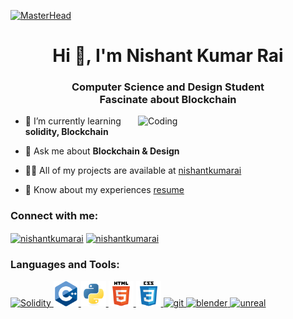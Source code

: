 [![MasterHead](https://blogger.googleusercontent.com/img/a/AVvXsEggydXL8QaymyTNepmedSjYv8y5vaTfWiW3STvKlOpveeo4V4ooYv7sJiWTHqK_UFJfklSlQH3YylBuiudRjKoa7gUupeEA7bFkiV-6FAKzVdZXMwNT9BMozy9sZaFKs1M7DqPhM1d-akUIC9bQlapq0n9vSxPbbj9vNd8JIaJhvPwyUmsELjENabR8cQ)]()
<h1 align="center">Hi 👋, I'm Nishant Kumar Rai</h1>
<h3 align="center">Computer Science and Design Student <br> Fascinate about Blockchain </h3>
<img align="right" alt="Coding" width="300" src="https://c.tenor.com/2uyENRmiUt0AAAAC/coding.gif">



- 🌱 I’m currently learning **solidity, Blockchain**

- 💬 Ask me about **Blockchain & Design**

- 👨‍💻 All of my projects are available at [nishantkumarai](working)

- 📄 Know about my experiences [resume](ghj)


<h3 align="left">Connect with me:</h3>
<p align="left">
<a href="https://twitter.com/nishantkumarai" target="blank"><img align="center" src="https://raw.githubusercontent.com/rahuldkjain/github-profile-readme-generator/master/src/images/icons/Social/twitter.svg" alt="nishantkumarai" height="30" width="40" /></a>
<a href="https://linkedin.com/in/nishantkumarai" target="blank"><img align="center" src="https://raw.githubusercontent.com/rahuldkjain/github-profile-readme-generator/master/src/images/icons/Social/linked-in-alt.svg" alt="nishantkumarai" height="30" width="40" /></a>
<!--
<a href="https://stackoverflow.com/users/18296074" target="blank"><img align="center" src="https://raw.githubusercontent.com/rahuldkjain/github-profile-readme-generator/master/src/images/icons/Social/stack-overflow.svg" alt="18296074" height="30" width="40" /></a>
<a href="https://instagram.com/nishantkumarai" target="blank"><img align="center" src="https://raw.githubusercontent.com/rahuldkjain/github-profile-readme-generator/master/src/images/icons/Social/instagram.svg" alt="nishantkumarai" height="30" width="40" /></a>
<a href="https://www.codechef.com/users/nishantkumarai" target="blank"><img align="center" src="https://cdn.jsdelivr.net/npm/simple-icons@3.1.0/icons/codechef.svg" alt="nishantkumarai" height="30" width="40" /></a>
<a href="https://www.hackerrank.com/nishantkumarai" target="blank"><img align="center" src="https://raw.githubusercontent.com/rahuldkjain/github-profile-readme-generator/master/src/images/icons/Social/hackerrank.svg" alt="nishantkumarai" height="30" width="40" /></a>
<a href="https://codeforces.com/profile/nishantkumarai" target="blank"><img align="center" src="https://raw.githubusercontent.com/rahuldkjain/github-profile-readme-generator/master/src/images/icons/Social/codeforces.svg" alt="nishantkumarai" height="30" width="40" /></a>
<a href="https://www.leetcode.com/nishantkumarai" target="blank"><img align="center" src="https://raw.githubusercontent.com/rahuldkjain/github-profile-readme-generator/master/src/images/icons/Social/leet-code.svg" alt="nishantkumarai" height="30" width="40" /></a>
<a href="https://www.hackerearth.com/nishantkumarai" target="blank"><img align="center" src="https://raw.githubusercontent.com/rahuldkjain/github-profile-readme-generator/master/src/images/icons/Social/hackerearth.svg" alt="nishantkumarai" height="30" width="40" /></a>
<a href="https://auth.geeksforgeeks.org/user/nishantkumarai" target="blank"><img align="center" src="https://raw.githubusercontent.com/rahuldkjain/github-profile-readme-generator/master/src/images/icons/Social/geeks-for-geeks.svg" alt="nishantkumarai" height="30" width="40" /></a>
<a href="https://www.topcoder.com/members/nishantkumarai" target="blank"><img align="center" src="https://raw.githubusercontent.com/rahuldkjain/github-profile-readme-generator/master/src/images/icons/Social/topcoder.svg" alt="nishantkumarai" height="30" width="40" /></a>
-->
</p>

<h3 align="left">Languages and Tools:</h3>
<p align="left"> 
<a href="https://https://docs.soliditylang.org/" target="_blank" rel="noreferrer"> <img src="https://miro.medium.com/max/4000/0*yqbRInqX0ZRUlVS0" alt="Solidity" width="40" height="40"/> </a>
<a href="https://www.cprogramming.com/" target="_blank" rel="noreferrer"> <img src="https://raw.githubusercontent.com/devicons/devicon/master/icons/cplusplus/cplusplus-original.svg" alt="c++" width="40" height="40"/> </a> 
<a href="https://www.python.org" target="_blank" rel="noreferrer"> <img src="https://raw.githubusercontent.com/devicons/devicon/master/icons/python/python-original.svg" alt="python" width="40" height="40"/> </a> 
<a href="https://www.w3.org/html/" target="_blank" rel="noreferrer"> <img src="https://raw.githubusercontent.com/devicons/devicon/master/icons/html5/html5-original-wordmark.svg" alt="html5" width="40" height="40"/> </a> 
<a href="https://www.w3schools.com/css/" target="_blank" rel="noreferrer"> <img src="https://raw.githubusercontent.com/devicons/devicon/master/icons/css3/css3-original-wordmark.svg" alt="css3" width="40" height="40"/> </a> 
<a href="https://git-scm.com/" target="_blank" rel="noreferrer"> <img src="https://www.vectorlogo.zone/logos/git-scm/git-scm-icon.svg" alt="git" width="40" height="40"/> </a> 
<a href="https://www.blender.org/" target="_blank" rel="noreferrer"> <img src="https://download.blender.org/branding/community/blender_community_badge_white.svg" alt="blender" width="40" height="40"/> </a> 
<a href="https://unrealengine.com/" target="_blank" rel="noreferrer"> <img src="https://raw.githubusercontent.com/kenangundogan/fontisto/036b7eca71aab1bef8e6a0518f7329f13ed62f6b/icons/svg/brand/unreal-engine.svg" alt="unreal" width="40" height="40"/> </a> 
</p>
